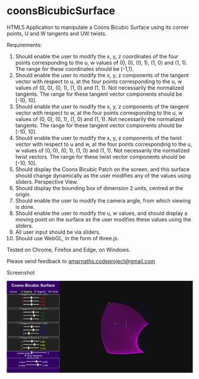 # coonsBicubicSurface
HTML5 Application to manipulate a Coons Bicubic Surface using its corner points, U and W tangents and UW twists.

Requirements:
   1. Should enable the user to modify the x, y, z coordinates of the four points
       corresponding to the u, w values of (0, 0), (0, 1), (1, 0) and (1, 1).
       The range for these coordinates should be [-1,1].
   2. Should enable the user to modify the x, y, z components of the tangent 
       vector with respect to u, at the four points corresponding to the 
       u, w values of (0, 0), (0, 1), (1, 0) and (1, 1). 
       Not necessarily the normalized tangents. The range for these tangent vector 
       components should be [-10, 10].
   3. Should enable the user to modify the x, y, z components of the tangent 
       vector with respect to w, at the four points corresponding to the 
       u, w values of (0, 0), (0, 1), (1, 0) and (1, 1). 
       Not necessarily the normalized tangents. The range for these tangent vector 
       components should be [-10, 10].
   4. Should enable the user to modify the x, y, z components of the twist 
       vector with respect to u and w, at the four points corresponding to the 
       u, w values of (0, 0), (0, 1), (1, 0) and (1, 1). 
       Not necessarily the normalized twist vectors. The range for these twist vector 
       components should be [-10, 10].
   5. Should display the Coons Bicubic Patch on the screen, and this surface should 
      change dynamically as the user modifies any of the values using sliders. 
      Perspective View.
   6. Should display the bounding box of dimension 2 units, centred at the origin.
   7. Should enable the user to modify the camera angle, from which viewing is done.
   8. Should enable the user to modify the u, w values, and should display a moving point
      on the surface as the user modifies these values using the sliders.
   9. All user input should be via sliders.
   10. Should use WebGL, in the form of three.js. 

Tested on Chrome, Firefox and Edge, on Windows.

Please send feedback to amarnaths.codeproject@gmail.com

Screenshot
    
![Screenshot of CoonsBicubicSurface](https://github.com/amarnaths0005/coonsBicubicSurface/blob/master/coons.png)
